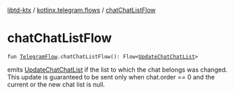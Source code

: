 [libtd-ktx](../index.md) / [kotlinx.telegram.flows](index.md) / [chatChatListFlow](./chat-chat-list-flow.md)

# chatChatListFlow

`fun `[`TelegramFlow`](../kotlinx.telegram.core/-telegram-flow/index.md)`.chatChatListFlow(): Flow<`[`UpdateChatChatList`](https://tdlibx.github.io/td/docs/org/drinkless/td/libcore/telegram/TdApi/UpdateChatChatList.html)`>`

emits [UpdateChatChatList](https://tdlibx.github.io/td/docs/org/drinkless/td/libcore/telegram/TdApi/UpdateChatChatList.html) if the list to which the chat belongs was changed. This update is
guaranteed to be sent only when chat.order == 0 and the current or the new chat list is null.

